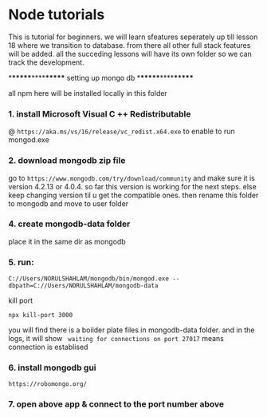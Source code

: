 # Node tutorials

This is tutorial for beginners. we will learn sfeatures seperately up till lesson 18 where we transition to database. from there all other full stack features will be added. all the succeding lessons will have its own folder so we can track the development.

\***\*\*\*\*\***\*\*\*\***\*\*\*\*\*** setting up mongo db \***\*\*\*\*\***\*\*\*\***\*\*\*\*\***

all npm here will be installed locally in this folder

### 1. install Microsoft Visual C ++ Redistributable

@ `https://aka.ms/vs/16/release/vc_redist.x64.exe`
to enable to run mongod.exe

### 2. download mongodb zip file

go to `https://www.mongodb.com/try/download/community` and make sure it is version 4.2.13 or 4.0.4. so far this version is working for the next steps. else keep changing version til u get the compatible ones. then rename this folder to mongodb and move to user folder

### 4. create mongodb-data folder

place it in the same dir as mongodb

### 5. run:

`C://Users/NORULSHAHLAM/mongodb/bin/mongod.exe --dbpath=C://Users/NORULSHAHLAM/mongodb-data`

kill port

`npx kill-port 3000`

you will find there is a boilder plate files in mongodb-data folder. and in the logs, it will show ` waiting for connections on port 27017` means connection is establised

### 6. install mongodb gui

`https://robomongo.org/`

### 7. open above app & connect to the port number above

